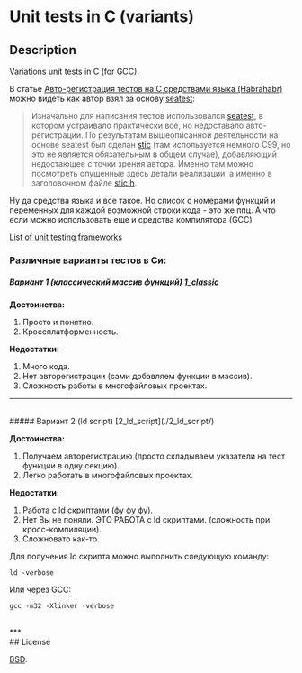 # Unit tests in C (variants)


## Description
Variations unit tests in C (for GCC).

В статье [Авто-регистрация тестов на С средствами языка (Habrahabr)](http://habrahabr.ru/post/252439/) можно видеть как автор взял за основу [seatest](https://code.google.com/p/seatest/):

> Изначально для написания тестов использовался [seatest](https://code.google.com/p/seatest/), в котором устраивало практически всё, но недоставало авто-регистрации. 
> По результатам вышеописанной деятельности на основе seatest был сделан [stic](https://github.com/xaizek/stic) 
> (там используется немного C99, но это не является обязательным в общем случае), добавляющий недостающее с точки зрения автора. 
> Именно там можно посмотреть опущенные здесь детали реализации, а именно в заголовочном файле [stic.h](https://github.com/xaizek/stic/blob/master/src/stic.h). 

Ну да средства языка и все такое. Но список с номерами функций и переменных для каждой возможной строки кода - это же ппц. А что если можно использовать еще и средства компилятора (GCC)

[List of unit testing frameworks](https://en.wikipedia.org/wiki/List_of_unit_testing_frameworks)


### Различные варианты тестов в Си:

##### Вариант 1 (классический массив функций) [1_classic](./1_classic/)

**Достоинства:**

1. Просто и понятно.
2. Кроссплатформенность.

**Недостатки:**

1. Много кода.
2. Нет авторегистрации (сами добавляем функции в массив).
3. Сложность работы в многофайловых проектах.




***
<br/>
##### Вариант 2 (ld script) [2_ld_script](./2_ld_script/)

**Достоинства:**

1. Получаем авторегистрацию (просто складываем указатели на тест функции в одну секцию).
2. Легко работать в многофайловых проектах.

**Недостатки:**

1. Работа с ld скриптами (фу фу фу).
2. Нет Вы не поняли. ЭТО РАБОТА с ld скриптами. (сложность при кросс-компиляции).
3. Сложновато как-то.


Для получения ld скрипта можно выполнить следующую команду:
```console
ld -verbose

```


Или через GCC:
```console
gcc -m32 -Xlinker -verbose

```


<br/>
***
<br/>
## License

[BSD](./LICENSE).
